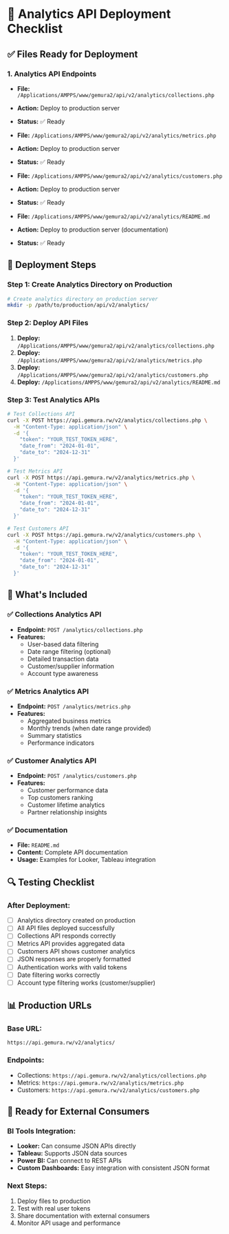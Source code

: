 # 🚀 Analytics API Deployment Checklist

## ✅ **Files Ready for Deployment**

### **1. Analytics API Endpoints**
- **File:** `/Applications/AMPPS/www/gemura2/api/v2/analytics/collections.php`
- **Action:** Deploy to production server
- **Status:** ✅ Ready

- **File:** `/Applications/AMPPS/www/gemura2/api/v2/analytics/metrics.php`
- **Action:** Deploy to production server
- **Status:** ✅ Ready

- **File:** `/Applications/AMPPS/www/gemura2/api/v2/analytics/customers.php`
- **Action:** Deploy to production server
- **Status:** ✅ Ready

- **File:** `/Applications/AMPPS/www/gemura2/api/v2/analytics/README.md`
- **Action:** Deploy to production server (documentation)
- **Status:** ✅ Ready

## 🔧 **Deployment Steps**

### **Step 1: Create Analytics Directory on Production**
```bash
# Create analytics directory on production server
mkdir -p /path/to/production/api/v2/analytics/
```

### **Step 2: Deploy API Files**
1. **Deploy:** `/Applications/AMPPS/www/gemura2/api/v2/analytics/collections.php`
2. **Deploy:** `/Applications/AMPPS/www/gemura2/api/v2/analytics/metrics.php`
3. **Deploy:** `/Applications/AMPPS/www/gemura2/api/v2/analytics/customers.php`
4. **Deploy:** `/Applications/AMPPS/www/gemura2/api/v2/analytics/README.md`

### **Step 3: Test Analytics APIs**
```bash
# Test Collections API
curl -X POST https://api.gemura.rw/v2/analytics/collections.php \
  -H "Content-Type: application/json" \
  -d '{
    "token": "YOUR_TEST_TOKEN_HERE",
    "date_from": "2024-01-01",
    "date_to": "2024-12-31"
  }'

# Test Metrics API
curl -X POST https://api.gemura.rw/v2/analytics/metrics.php \
  -H "Content-Type: application/json" \
  -d '{
    "token": "YOUR_TEST_TOKEN_HERE",
    "date_from": "2024-01-01",
    "date_to": "2024-12-31"
  }'

# Test Customers API
curl -X POST https://api.gemura.rw/v2/analytics/customers.php \
  -H "Content-Type: application/json" \
  -d '{
    "token": "YOUR_TEST_TOKEN_HERE",
    "date_from": "2024-01-01",
    "date_to": "2024-12-31"
  }'
```

## 🎯 **What's Included**

### **✅ Collections Analytics API**
- **Endpoint:** `POST /analytics/collections.php`
- **Features:**
  - User-based data filtering
  - Date range filtering (optional)
  - Detailed transaction data
  - Customer/supplier information
  - Account type awareness

### **✅ Metrics Analytics API**
- **Endpoint:** `POST /analytics/metrics.php`
- **Features:**
  - Aggregated business metrics
  - Monthly trends (when date range provided)
  - Summary statistics
  - Performance indicators

### **✅ Customer Analytics API**
- **Endpoint:** `POST /analytics/customers.php`
- **Features:**
  - Customer performance data
  - Top customers ranking
  - Customer lifetime analytics
  - Partner relationship insights

### **✅ Documentation**
- **File:** `README.md`
- **Content:** Complete API documentation
- **Usage:** Examples for Looker, Tableau integration

## 🔍 **Testing Checklist**

### **After Deployment:**
- [ ] Analytics directory created on production
- [ ] All API files deployed successfully
- [ ] Collections API responds correctly
- [ ] Metrics API provides aggregated data
- [ ] Customers API shows customer analytics
- [ ] JSON responses are properly formatted
- [ ] Authentication works with valid tokens
- [ ] Date filtering works correctly
- [ ] Account type filtering works (customer/supplier)

## 📊 **Production URLs**

### **Base URL:**
```
https://api.gemura.rw/v2/analytics/
```

### **Endpoints:**
- Collections: `https://api.gemura.rw/v2/analytics/collections.php`
- Metrics: `https://api.gemura.rw/v2/analytics/metrics.php`
- Customers: `https://api.gemura.rw/v2/analytics/customers.php`

## 🚀 **Ready for External Consumers**

### **BI Tools Integration:**
- **Looker:** Can consume JSON APIs directly
- **Tableau:** Supports JSON data sources
- **Power BI:** Can connect to REST APIs
- **Custom Dashboards:** Easy integration with consistent JSON format

### **Next Steps:**
1. Deploy files to production
2. Test with real user tokens
3. Share documentation with external consumers
4. Monitor API usage and performance
